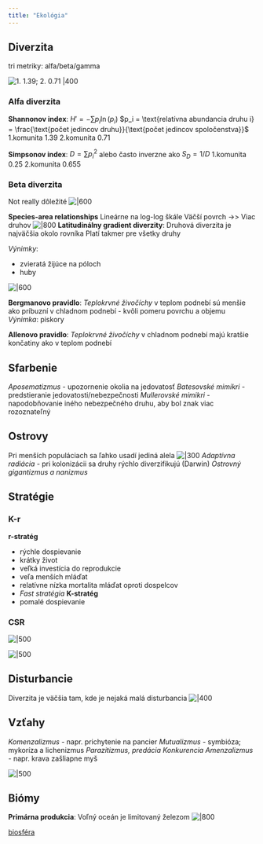 ```yaml
---
title: "Ekológia"
---
```



## Diverzita
tri metriky: alfa/beta/gamma

![1. 1.39; 2. 0.71 |400](attachments/index-diverzity.png)

### Alfa diverzita
**Shannonov index**:
$H' = - \sum{p_i \ln(p_i)}$
$p_i = \text{relatívna abundancia druhu i} = \frac{\text{počet jedincov druhu}}{\text{počet jedincov spoločenstva}}$
1.komunita 1.39
2.komunita 0.71

**Simpsonov index**:
$D = \sum{p_i^2}$ 
alebo často inverzne ako $S_D = 1/D$
1.komunita 0.25
2.komunita 0.655

### Beta diverzita
Not really dôležité
![|600](attachments/beta.png)

**Species-area relationships**
Lineárne na log-log škále
Väčší povrch ->> Viac druhov
![|800](attachments/s-a-relationships.png)
**Latitudinálny gradient diverzity**:
Druhová diverzita je najväčšia okolo rovníka
Platí takmer pre všetky druhy

*Výnimky*:
- zvieratá žijúce na póloch
- huby

![|600](attachments/latitudálny-gradient-diverzity.png)

**Bergmanovo pravidlo**:
*Teplokrvné živočíchy* v teplom podnebí sú menšie ako príbuzní v chladnom podnebí
	- kvôli pomeru povrchu a objemu
*Výnimka*: piskory

**Allenovo pravidlo**:
*Teplokrvné živočíchy* v chladnom podnebí majú kratšie končatiny ako v teplom podnebí

## Sfarbenie

*Aposematizmus* - upozornenie okolia na jedovatosť
*Batesovské mimikri* - predstieranie jedovatosti/nebezpečnosti
*Mullerovské mimikri* - napodobňovanie iného nebezpečného druhu, aby bol znak viac rozoznateľný

## Ostrovy
Pri menších populáciach sa ľahko usadí jediná alela
![|300](attachments/alely.png)
*Adaptívna radiácia* - pri kolonizácii sa druhy rýchlo diverzifikujú (Darwin)
*Ostrovný gigantizmus a nanizmus*

## Stratégie
### K-r
**r-stratég** 
- rýchle dospievanie
- krátky život
- veľká investícia do reprodukcie
- veľa menších mláďat
- relatívne nízka mortalita mláďat oproti dospelcov
- *Fast stratégia*
**K-stratég**
- pomalé dospievanie

### CSR
![|500](attachments/csr.png)

![|500](attachments/csr-priklady.png)

## Disturbancie
Diverzita je väčšia tam, kde je nejaká malá disturbancia
![|400](attachments/disturbancia.png)

## Vzťahy
*Komenzalizmus* - napr. prichytenie na pancier
*Mutualizmus* - symbióza; mykoríza a lichenizmus
*Parazitizmus, predácia*
*Konkurencia*
*Amenzalizmus* - napr. krava zašliapne myš

![|500](attachments/vztahy-ekologia.png)

## Biómy
**Primárna produkcia**:
Voľný oceán je limitovaný železom
![|800](attachments/primarna-produkcia.png)

[biosféra](geo/biosféra.md)
